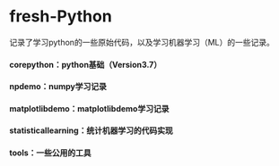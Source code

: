 # fresh-Python
记录了学习python的一些原始代码，以及学习机器学习（ML）的一些记录。

#### corepython：python基础（Version3.7）
#### npdemo：numpy学习记录
#### matplotlibdemo：matplotlibdemo学习记录
#### statisticallearning：统计机器学习的代码实现
#### tools：一些公用的工具
